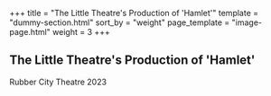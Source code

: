 +++
title = "The Little Theatre's Production of 'Hamlet'"
template = "dummy-section.html"
sort_by = "weight"
page_template = "image-page.html"
weight = 3
+++
## The Little Theatre's Production of 'Hamlet'
Rubber City Theatre 2023
